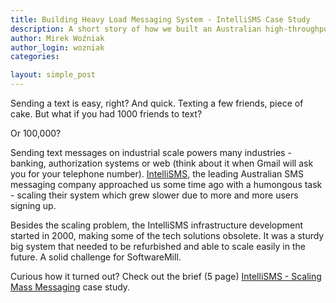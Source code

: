 ```yaml
---
title: Building Heavy Load Messaging System - IntelliSMS Case Study
description: A short story of how we built an Australian high-throughput SMS messaging system.
author: Mirek Woźniak
author_login: wozniak
categories:

layout: simple_post
---
```


Sending a text is easy, right? And quick. Texting a few friends, piece of cake. But what if you had 1000 friends to text?

Or 100,000?

Sending text messages on industrial scale powers many industries - banking, authorization systems or web (think about it when Gmail will ask you for your telephone number).
[IntelliSMS](http://http://intellisms.com.au/), the leading Australian SMS messaging company approached us some time ago with a humongous task - scaling their system which grew slower due to more and more users signing up. 

Besides the scaling problem, the IntelliSMS infrastructure development started in 2000, making some of the tech solutions obsolete. It was a sturdy big system that needed to be refurbished and able to scale easily in the future. A solid challenge for SoftwareMill. 

Curious how it turned out? Check out the brief (5 page) [IntelliSMS - Scaling Mass Messaging](/downloads/IntelliSMSCaseStudy-JavaMongoDBChefbySoftwareMill.pdf) case study.